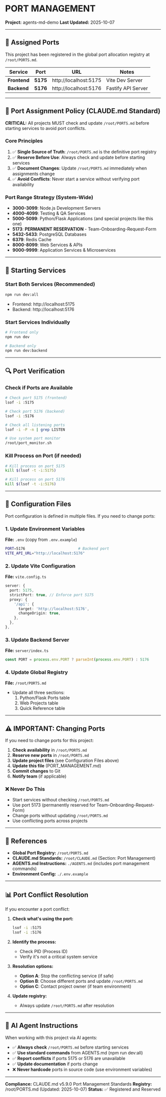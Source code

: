 # PORT MANAGEMENT
**Project:** agents-md-demo
**Last Updated:** 2025-10-07

---

## 📌 Assigned Ports

This project has been registered in the global port allocation registry at `/root/PORTS.md`.

| Service | Port | URL | Notes |
|---------|------|-----|-------|
| **Frontend** | **5175** | http://localhost:5175 | Vite Dev Server |
| **Backend** | **5176** | http://localhost:5176 | Fastify API Server |

---

## 🎯 Port Assignment Policy (CLAUDE.md Standard)

**CRITICAL:** All projects MUST check and update `/root/PORTS.md` before starting services to avoid port conflicts.

### Core Principles

1. ✅ **Single Source of Truth**: `/root/PORTS.md` is the definitive port registry
2. ✅ **Reserve Before Use**: Always check and update before starting services
3. ✅ **Document Changes**: Update `/root/PORTS.md` immediately when assignments change
4. ✅ **Avoid Conflicts**: Never start a service without verifying port availability

### Port Range Strategy (System-Wide)

- **3000-3099**: Node.js Development Servers
- **4000-4099**: Testing & QA Services
- **5000-5099**: Python/Flask Applications (and special projects like this one)
- **5173**: **PERMANENT RESERVATION** - Team-Onboarding-Request-Form
- **5432-5433**: PostgreSQL Databases
- **6379**: Redis Cache
- **8000-8099**: Web Services & APIs
- **9000-9999**: Application Services & Microservices

---

## 🚀 Starting Services

### Start Both Services (Recommended)
```bash
npm run dev:all
```
- Frontend: http://localhost:5175
- Backend: http://localhost:5176

### Start Services Individually
```bash
# Frontend only
npm run dev

# Backend only
npm run dev:backend
```

---

## 🔍 Port Verification

### Check if Ports are Available
```bash
# Check port 5175 (frontend)
lsof -i :5175

# Check port 5176 (backend)
lsof -i :5176

# Check all listening ports
lsof -i -P -n | grep LISTEN

# Use system port monitor
/root/port_monitor.sh
```

### Kill Process on Port (if needed)
```bash
# Kill process on port 5175
kill $(lsof -t -i:5175)

# Kill process on port 5176
kill $(lsof -t -i:5176)
```

---

## 📝 Configuration Files

Port configuration is defined in multiple files. If you need to change ports:

### 1. Update Environment Variables
**File:** `.env` (copy from `.env.example`)
```bash
PORT=5176                        # Backend port
VITE_API_URL="http://localhost:5176"
```

### 2. Update Vite Configuration
**File:** `vite.config.ts`
```typescript
server: {
  port: 5175,
  strictPort: true, // Enforce port 5175
  proxy: {
    '/api': {
      target: 'http://localhost:5176',
      changeOrigin: true,
    },
  },
},
```

### 3. Update Backend Server
**File:** `server/index.ts`
```typescript
const PORT = process.env.PORT ? parseInt(process.env.PORT) : 5176
```

### 4. Update Global Registry
**File:** `/root/PORTS.md`
- Update all three sections:
  1. Python/Flask Ports table
  2. Web Projects table
  3. Quick Reference table

---

## ⚠️ IMPORTANT: Changing Ports

If you need to change ports for this project:

1. **Check availability** in `/root/PORTS.md`
2. **Reserve new ports** in `/root/PORTS.md`
3. **Update project files** (see Configuration Files above)
4. **Update this file** (PORT_MANAGEMENT.md)
5. **Commit changes** to Git
6. **Notify team** (if applicable)

### ❌ Never Do This
- Start services without checking `/root/PORTS.md`
- Use port 5173 (permanently reserved for Team-Onboarding-Request-Form)
- Change ports without updating `/root/PORTS.md`
- Use conflicting ports across projects

---

## 🔗 References

- **Global Port Registry:** `/root/PORTS.md`
- **CLAUDE.md Standards:** `/root/CLAUDE.md` (Section: Port Management)
- **AGENTS.md Instructions:** `./AGENTS.md` (includes port management commands)
- **Environment Config:** `./.env.example`

---

## 📊 Port Conflict Resolution

If you encounter a port conflict:

1. **Check what's using the port:**
   ```bash
   lsof -i :5175
   lsof -i :5176
   ```

2. **Identify the process:**
   - Check PID (Process ID)
   - Verify it's not a critical system service

3. **Resolution options:**
   - **Option A**: Stop the conflicting service (if safe)
   - **Option B**: Choose different ports and update `/root/PORTS.md`
   - **Option C**: Contact project owner (if team environment)

4. **Update registry:**
   - Always update `/root/PORTS.md` after resolution

---

## 🤖 AI Agent Instructions

When working with this project via AI agents:

- ✅ **Always check** `/root/PORTS.md` before starting services
- ✅ **Use standard commands** from AGENTS.md (npm run dev:all)
- ✅ **Report conflicts** if ports 5175 or 5176 are unavailable
- ✅ **Update documentation** if ports change
- ❌ **Never hardcode** ports in source code (use environment variables)

---

**Compliance:** CLAUDE.md v5.9.0 Port Management Standards
**Registry:** /root/PORTS.md (Updated: 2025-10-07)
**Status:** ✅ Registered and Reserved
